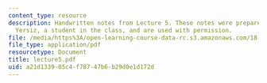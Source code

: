 ```yaml
---
content_type: resource
description: Handwritten notes from Lecture 5. These notes were prepared by Melike
  Yersiz, a student in the class, and are used with permission.
file: /media/https%3A/open-learning-course-data-rc.s3.amazonaws.com/18-075-advanced-calculus-for-engineers-fall-2004/a21d133905c4f78747b6b29d0e1d172d_lecture5.pdf
file_type: application/pdf
resourcetype: Document
title: lecture5.pdf
uid: a21d1339-05c4-f787-47b6-b29d0e1d172d
---
```

